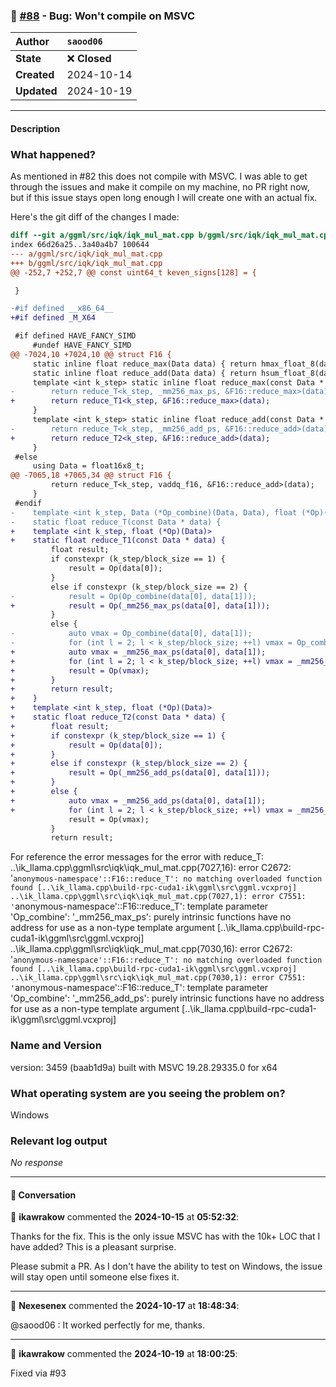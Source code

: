 ### 🐛 [#88](https://github.com/ikawrakow/ik_llama.cpp/issues/88) - Bug: Won't compile on MSVC

| **Author** | `saood06` |
| :--- | :--- |
| **State** | ❌ **Closed** |
| **Created** | 2024-10-14 |
| **Updated** | 2024-10-19 |

---

#### Description

### What happened?

As mentioned in #82 this does not compile with MSVC. I was able to get through the issues and make it compile on my machine, no PR right now, but if this issue stays open long enough I will create one with an actual fix. 

Here's the git diff of the changes I made:
```diff
diff --git a/ggml/src/iqk/iqk_mul_mat.cpp b/ggml/src/iqk/iqk_mul_mat.cpp
index 66d26a25..3a40a4b7 100644
--- a/ggml/src/iqk/iqk_mul_mat.cpp
+++ b/ggml/src/iqk/iqk_mul_mat.cpp
@@ -252,7 +252,7 @@ const uint64_t keven_signs[128] = {

 }

-#if defined __x86_64__
+#if defined _M_X64

 #if defined HAVE_FANCY_SIMD
     #undef HAVE_FANCY_SIMD
@@ -7024,10 +7024,10 @@ struct F16 {
     static inline float reduce_max(Data data) { return hmax_float_8(data); }
     static inline float reduce_add(Data data) { return hsum_float_8(data); }
     template <int k_step> static inline float reduce_max(const Data * data) {
-        return reduce_T<k_step, _mm256_max_ps, &F16::reduce_max>(data);
+        return reduce_T1<k_step, &F16::reduce_max>(data);
     }
     template <int k_step> static inline float reduce_add(const Data * data) {
-        return reduce_T<k_step, _mm256_add_ps, &F16::reduce_add>(data);
+        return reduce_T2<k_step, &F16::reduce_add>(data);
     }
 #else
     using Data = float16x8_t;
@@ -7065,18 +7065,34 @@ struct F16 {
         return reduce_T<k_step, vaddq_f16, &F16::reduce_add>(data);
     }
 #endif
-    template <int k_step, Data (*Op_combine)(Data, Data), float (*Op)(Data)>
-    static float reduce_T(const Data * data) {
+    template <int k_step, float (*Op)(Data)>
+    static float reduce_T1(const Data * data) {
         float result;
         if constexpr (k_step/block_size == 1) {
             result = Op(data[0]);
         }
         else if constexpr (k_step/block_size == 2) {
-            result = Op(Op_combine(data[0], data[1]));
+            result = Op(_mm256_max_ps(data[0], data[1]));
         }
         else {
-            auto vmax = Op_combine(data[0], data[1]);
-            for (int l = 2; l < k_step/block_size; ++l) vmax = Op_combine(vmax, data[l]);
+            auto vmax = _mm256_max_ps(data[0], data[1]);
+            for (int l = 2; l < k_step/block_size; ++l) vmax = _mm256_max_ps(vmax, data[l]);
+            result = Op(vmax);
+        }
+        return result;
+    }
+    template <int k_step, float (*Op)(Data)>
+    static float reduce_T2(const Data * data) {
+        float result;
+        if constexpr (k_step/block_size == 1) {
+            result = Op(data[0]);
+        }
+        else if constexpr (k_step/block_size == 2) {
+            result = Op(_mm256_add_ps(data[0], data[1]));
+        }
+        else {
+            auto vmax = _mm256_add_ps(data[0], data[1]);
+            for (int l = 2; l < k_step/block_size; ++l) vmax = _mm256_add_ps(vmax, data[l]);
             result = Op(vmax);
         }
         return result;
````

For reference the error messages for the error with reduce_T:
..\ik_llama.cpp\ggml\src\iqk\iqk_mul_mat.cpp(7027,16): error C2672: '`anonymous-namespace'::F16::reduce_T': no matching overloaded function found [..\ik_llama.cpp\build-rpc-cuda1-ik\ggml\src\ggml.vcxproj]
..\ik_llama.cpp\ggml\src\iqk\iqk_mul_mat.cpp(7027,1): error C7551: '`anonymous-namespace'::F16::reduce_T': template parameter 'Op_combine': '_mm256_max_ps': purely intrinsic functions have no address for use as a non-type template argument [..\ik_llama.cpp\build-rpc-cuda1-ik\ggml\src\ggml.vcxproj]
..\ik_llama.cpp\ggml\src\iqk\iqk_mul_mat.cpp(7030,16): error C2672: '`anonymous-namespace'::F16::reduce_T': no matching overloaded function found [..\ik_llama.cpp\build-rpc-cuda1-ik\ggml\src\ggml.vcxproj]
..\ik_llama.cpp\ggml\src\iqk\iqk_mul_mat.cpp(7030,1): error C7551: '`anonymous-namespace'::F16::reduce_T': template parameter 'Op_combine': '_mm256_add_ps': purely intrinsic functions have no address for use as a non-type template argument [..\ik_llama.cpp\build-rpc-cuda1-ik\ggml\src\ggml.vcxproj]



### Name and Version

version: 3459 (baab1d9a)
built with MSVC 19.28.29335.0 for x64

### What operating system are you seeing the problem on?

Windows

### Relevant log output

_No response_

---

#### 💬 Conversation

👤 **ikawrakow** commented the **2024-10-15** at **05:52:32**:<br>

Thanks for the fix. This is the only issue MSVC has with the 10k+ LOC that I have added? This is a pleasant surprise.

Please submit a PR. As I don't have the ability to test on Windows, the issue will stay open until someone else fixes it.

---

👤 **Nexesenex** commented the **2024-10-17** at **18:48:34**:<br>

@saood06 : It worked perfectly for me, thanks.

---

👤 **ikawrakow** commented the **2024-10-19** at **18:00:25**:<br>

Fixed via #93